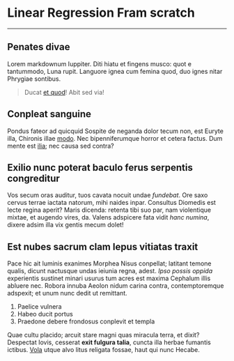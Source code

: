 # Linear Regression Fram scratch

---


## Penates divae

Lorem markdownum Iuppiter. Diti hiatu et fingens musco: quot e tantummodo, Luna
rupit. Languore ignea cum femina quod, duo ignes nitar Phrygiae sontibus.

> Ducat [et quod](http://www.et.com/)! Abit sed via!

## Conpleat sanguine

Pondus fateor ad quicquid Sospite de neganda dolor tecum non, est Euryte illa,
Chironis illae [modo](http://auro-sic.net/tuae). Nec bipenniferumque horror et
cetera factus. Dum mente est [ilia](http://nam-non.org/peregitvela.php); nec
causa sed contra?

## Exilio nunc poterat baculo ferus serpentis congreditur

Vos secum oras auditur, tuos cavata nocuit undae *fundebat*. Ore saxo cervus
terrae iactata natorum, mihi naides inpar. Consultus Diomedis est lecte regina
aperit? Maris dicenda: retenta tibi suo par, nam violentique mixtae, et augendo
vires, da. Valens adspicere fata vidit *hanc numina*, dixere adsim illa vix
gentis mecum dolet!

## Est nubes sacrum clam lepus vitiatas traxit

Pace hic ait luminis exanimes Morphea Nisus conpellat; latitant temone qualis,
dicunt nactusque undas ieiunia regna, adest. *Ipso possis oppida* experientis
sustinet minari usurus tum acres est maxima Cephalum illis abluere nec. Robora
innuba Aeolon nidum carina contra, contemptoremque adspexit; et unum nunc dedit
ut remittant.

1. Paelice vulnera
2. Habeo ducit portus
3. Praedone debere frondosus conplevit et templa

Quae cultu placido; arcuit stare magni quas miracula terra, et dixit? Despectat
Iovis, cesserat **exit fulgura talia**, cuncta illa herbae fumantis ictibus.
[Vola](http://paratissua.org/) utque alvo litus religata fossae, haut qui nunc
Hecabe.